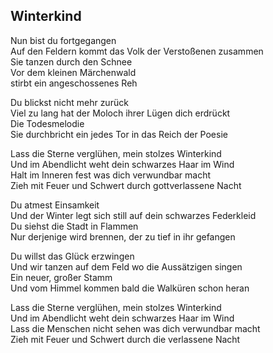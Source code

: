 ## Winterkind

Nun bist du fortgegangen  
Auf den Feldern kommt das Volk der Verstoßenen zusammen  
Sie tanzen durch den Schnee  
Vor dem kleinen Märchenwald  
stirbt ein angeschossenes Reh

Du blickst nicht mehr zurück  
Viel zu lang hat der Moloch ihrer Lügen dich erdrückt  
Die Todesmelodie  
Sie durchbricht ein jedes Tor in das Reich der Poesie

Lass die Sterne verglühen, mein stolzes Winterkind  
Und im Abendlicht weht dein schwarzes Haar im Wind  
Halt im Inneren fest was dich verwundbar macht  
Zieh mit Feuer und Schwert durch gottverlassene Nacht

Du atmest Einsamkeit  
Und der Winter legt sich still auf dein schwarzes Federkleid  
Du siehst die Stadt in Flammen  
Nur derjenige wird brennen, der zu tief in ihr gefangen

Du willst das Glück erzwingen  
Und wir tanzen auf dem Feld wo die Aussätzigen singen  
Ein neuer, großer Stamm  
Und vom Himmel kommen bald die Walküren schon heran

Lass die Sterne verglühen, mein stolzes Winterkind  
Und im Abendlicht weht dein schwarzes Haar im Wind  
Lass die Menschen nicht sehen was dich verwundbar macht  
Zieh mit Feuer und Schwert durch die verlassene Nacht
